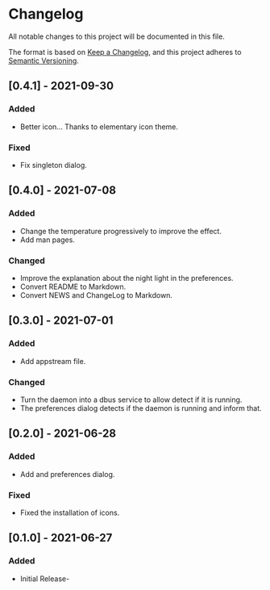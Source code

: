 # Changelog

All notable changes to this project will be documented in this file.

The format is based on [Keep a Changelog](https://keepachangelog.com/en/1.0.0/),
and this project adheres to [Semantic Versioning](https://semver.org/spec/v2.0.0.html).

## [0.4.1] - 2021-09-30

### Added

- Better icon... Thanks to elementary icon theme.

### Fixed

- Fix singleton dialog.

## [0.4.0] - 2021-07-08

### Added

- Change the temperature progressively to improve the effect.
- Add man pages.

### Changed

- Improve the explanation about the night light in the preferences.
- Convert README to Markdown.
- Convert NEWS and ChangeLog to Markdown.

## [0.3.0] - 2021-07-01

### Added

- Add appstream file.

### Changed

- Turn the daemon into a dbus service to allow detect if it is running.
- The preferences dialog detects if the daemon is running and inform that.

## [0.2.0] - 2021-06-28

### Added

- Add and preferences dialog.

### Fixed

- Fixed the installation of icons.

## [0.1.0] - 2021-06-27

### Added

- Initial Release-

